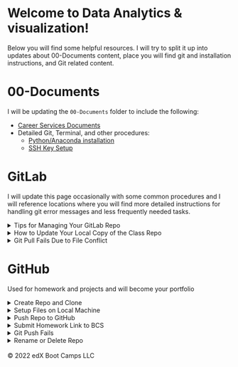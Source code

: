 # Welcome to Data Analytics & visualization!

Below you will find some helpful resources. I will try to split it up into updates about 00-Documents content, place you will find git and installation instructions, and Git related content. 
<br>

# 00-Documents

I will be updating the `00-Documents` folder to include the following:

  * [Career Services Documents]()
  * Detailed Git, Terminal, and other procedures:
    * [Python/Anaconda installation](./00-Documents/conda_installation.md)
    * [SSH Key Setup](00-Documents/ssh-keys_setup.md)


# GitLab  
I will update this page occasionally with some common procedures and I will reference locations where you will find more detailed instructions for handling git error messages and less frequently needed tasks.  


<details>
<summary>Tips for Managing Your GitLab Repo</summary>

I will refer to the `ClassRepo` as the folder that contains your actual GitLab repo.  I believe we created a folder like this when we cloned the repo.


1. Do not put one repo inside of another. Doing so creates annoying and difficult problems that can easily be prevented.
1. Do not put your homework repos inside of the `ClassRepo` (see above).
1. Do not put more than one homework assignment in a single repo. 
1. Do not try to `git add`, `git commit`, or `git push` from the `ClassRepo`. You don't have sufficient privileges to push content to GitLab anyway, and these commands will leave your `ClassRepo` in a state where you can't get new content.
</details>

<details>
<summary>How to Update Your Local Copy of the Class Repo</summary>

1. Open the `ClassRepo` folder.
1. Right-click the `NU-VIRT-DATA-PT-03_2022-U-LOL` folder and then open a Git Bash (Windows) or Terminal (Mac).
1. Run `git pull origin main` to pull the new files from GitLab for that week.
</details>

<details>
<summary>Git Pull Fails Due to File Conflict</summary>

![Pull Failed](00-Documents/images/main-page/merge-conflict-gitlab/merge_conflict.jpg)  
This error occurs occasionally.  Here's the scenario - you have pulled files and modified one or more of them.  I then upload changes to that specific file to GitLab.  When you pull, your `git` realizes that the copy it has doesn't match the file from the remote and doesn't know which one has the correct information.  
What you can do is `stash` your files and look at the incoming updates.  Then if you want you can merge your files with the new files provided.
1. Open the `ClassRepo` folder.
1. Right-click the `NU-VIRT-DATA-PT-03_2022-U-LOL` folder and then open a Git Bash (Windows) or Terminal (Mac).
1. Run `git stash` to stash any changes you may have made in previous lessons.  This is like hiding a copy in the background.
1. Run `git pull` to pull the new files from GitLab for that week.  At this point you can go back and review the changed files so see if your changes need to be included.
1. If you want your changes included in the files then Run `git stash pop` to merge your edits with the new edits. 
1.  When you look at the changes to the files you wil see both edits and you can modify the file to get it to its desired format/content then remember to save it.
![Pull Fixed](00-Documents/images/main-page/merge-conflict-gitlab/git_pop_merge.jpg) 
1. Check to make sure you have the activities for that week. If you have any issues, ask a TA.   
## Deleted Files by Accident
There are several ways to bring back files.  The method largely depends on several factors - were you working with branches, were you working collaboratively with a group, what you have done since you deleted them, etc...  
1.  **Method 1**:  This is probably the easiest check and least likely to cause bigger problems.  In terminal, run `git status`.  There is a chance that this will list the files that have been mofidied and deleted.  The instructions on the page will describe how to undo the deletion.  Usually you run `git restore <filepath/filename>`  
![Deleted Files Fixed](00-Documents/images/main-page/merge-conflict-gitlab/deleted_files_restore.jpg)
1.  **Method 2**:  To reset **everything** to the status of the previous pull, then run `git reset --hard HEAD`
![Deleted Files Fixed](00-Documents/images/main-page/merge-conflict-gitlab/deleted_files_reset.jpg)  
</details>


# GitHub  
Used for homework and projects and will become your portfolio  

<details>
<summary>Create Repo and Clone</summary>

1.  Make repo:
    *  Go to GitHub and click on the Cat logo in the upper left corner.  Find the Green button that says `New`
    *  On the Create a new repository page.  Fill in the repo name, give it a short description (can be changed later), select Public, select Add a README, select Add .gitignore, in the new dropdown select Python.
    * Click `Create repository`
1.  You should now see your new repo and it will only have an empty README.md file and a .gitignore file.  Lets add these to your desktop.
1.  Clone repo:  
    *  On the repo main page, click the green `Code` button.
    *  There are three link options (HTTPS, SSH, GithubCLI), make sure to click the SSH tab.  The link will then look like `git@github.com:<username>/<repo name>.git`.
    *  Copy the link and go to your desktop and right click and choose 'Git Bash Here' or 'Open terminal in Folder'.  
    *  In this terminal type, `git clone <paste link here>`.  This downloads a folder on your desktop that is linked to the online repo.
    *  **Important Note:**  It is advised for mac users to add `.DS_Store` to the `.gitignore` once it is cloned.  Do this change from the local repo and `git add .` and `git commit` immedilately so that you don't forget.
    *  **Important Note:** After you have cloned your repo to your local machine, I would highly advise not adding any files through the online interface.  It is a common problem when a push fails - advice about how to correct the issue is below.
</details>
<details>

<summary>Setup Files on Local Machine </summary>

1.  Open your repo folder on your desktop like you normally would.  Copy the homework files into this folder.
1.  Have your file structure inside your repos look like this for the python assignments unless otherwise requested in the homework instructions:  
```
      repo_name 
            |__ data/   
            |    |__ file_name.csv
            |
            |__ python_file.py or python_file.ipynb
            |__ README.md
            |__ .gitignore

```
</details>

<details>
<summary>Push Repo to GitHub</summary>

After you get your initial files added to your repo folder then you can update your online GitHub repo.
**`Any time you make some significant changes then you should do the following.`**  This is part of the documention process and part of the file backup process.  Every 'commit' saves a snapshot of your files.

1.  Navigate to the top level of your repo folder.
1.  The easiest way to do this is by right clicking on the repo folder.  If you are in the right location on your terminal then by typing `ls` should show you your folders and the README.md and .gitiginore file.  This inidcates you are inside your repo folder at the top level.  
1.  At this top level location do the following in terminal:  
    * `git status`
    * `git add .`
    * `git commit -m "what is being added/changed"`
    * `git push origin main`
1.  `git status` is used to see what changes are going to be made - what files need to be tracked, what changes have occurred, etc.
</details>

<details>

<summary>Submit Homework Link to BCS</summary>

1.  Only submit links from you personal `GitHub` account.  **DO NOT TRY TO SUBMIT A `GITLAB` LINK.**
1.  Go to your `GitHub repo` for the homework or project.
1.  In the upper right corner of the repo is a green button that says `Code`.  Click this button.
1.  Select `HTTPS` from the three tabs at the top of the new menu.
1.  Click the copy button for the link.  It should be in the format of `https://github.com/<username>/<repo_name>.git`  
1.  Add this link to the submission location on the calendar that also shows when the homework is due.
</details>

<details>

<summary>Git Push Fails</summary>

Often the message will say something like:
  *  `! [rejected]      main --> main (non-fast-forward)`
  *  `! [rejected]      main --> main (fetch first)`

The message also usually says that there is a difference between the remote (github) and the local (your computer).  It also usually says that it suggests that you do a `git pull`.  Here is what happens after you do that:  

1.  Perform a `git pull origin main`
1.  The conflicting files will be pulled onto your local machine but your existing content will also be there.  May seem confusing but just wait...
1.  See the image below.  The error is near the top then I do a git pull and you can see the final message is `Automatic merge failed; fix conflicts and then commit the result.`. Notice the next line now says **`(main | merging)`**.
![Fetch First](00-Documents/images/main-page/merge-conflit-github/git-pull-merging.jpg) 
1.  Now if VSCode does not automatically come up then you need to do the following in terminal:  type `code .` to open the entire repo folder in VSCode.
1.  The sidebar will show the conflicts by highlighting the conflict files in `red` and with a `!`.  it will look like this:
![Merge Conflict](00-Documents/images/main-page/merge-conflict-github/git-pull-merging-vscode.jpg) 
1.  Open this file by clicking on it and read the conflicts.  Here is an example of what it looks like.  You will need to modify the file so it is in it's final form.  
![Merge Fix](00-Documents/images/main-page/merge-conflict-github/merge-vscode-update.jpg)
1.  You can see the differences in the code are in `turquoise` and `blue`.  You can edit this part so the only the code is left and then remember to save.   Here is an example:
![VSCode Update](00-Documents/images/main-page/merge-conflict-github/merge-vscode-update-corrected.jpg)
1.  Now got to terminal and perform the normal `git add .`, `git commit -m "message`.  You will notice the terminal output changes.
![Commit Fixes](00-Documents/images/main-page/merge-conflict-github/merge-vscode-update-corrected-commit.jpg)
1.  After comitting the changes, the terminal will show `(main)`.
1.  You can do a `git push origin main` to get everything synchronized.  
<br>
</details>

<details>

<summary>Rename or Delete Repo</summary>

This is a non-recoverable process.  So only do this if you have a practice repo and are sure you want to get rid of it.  

1.  Go to your repo on GitHub
1.  There is a black menu bar at the top and under it is a gray menu bar that starts with `<Code>`, ....  Go to the menu option in the gray bar that says `Settings`.  
1.  To rename a repo, change the name in this location.
1.  At the bottom of the page in the `Danger Zone` section, there is a `Delete this repository` button.  Last warning, this can not be undone.
1.  Select `Delete` and follow the instructions.  
</details>

<br>
© 2022 edX Boot Camps LLC